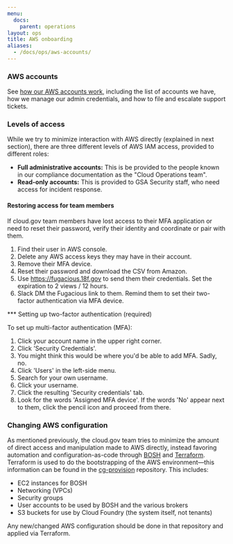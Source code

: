 ```yaml
---
menu:
  docs:
    parent: operations
layout: ops
title: AWS onboarding
aliases:
  - /docs/ops/aws-accounts/
---
```


### AWS accounts

See [how our AWS accounts work](https://docs.google.com/document/d/110o1L7EOby3hvE5d-cDhg2LBLHymbZLnMPe9kuk4qp8/edit#), including the list of accounts we have, how we manage our admin credentials, and how to file and escalate support tickets.

### Levels of access

While we try to minimize interaction with AWS directly (explained in next section), there are three different levels of AWS IAM access, provided to different roles:

* **Full administrative accounts:** This is be provided to the people known in our compliance documentation as the "Cloud Operations team".
* **Read-only accounts:** This is provided to GSA Security staff, who need access for incident response.

#### Restoring access for team members

If cloud.gov team members have lost access to their MFA application or need to
reset their password, verify their identity and coordinate or pair with them.

1. Find their user in AWS console.
1. Delete any AWS access keys they may have in their account.
1. Remove their MFA device.
1. Reset their password and download the CSV from Amazon.
1. Use https://fugacious.18f.gov to send them their credentials. Set the expiration to 2 views / 12 hours.
1. Slack DM the Fugacious link to them. Remind them to set their two-factor authentication via MFA device.

*** Setting up two-factor authentication (required)

To set up multi-factor authentication (MFA):

1. Click your account name in the upper right corner.
1. Click 'Security Credentials'.
1. You might think this would be where you'd be able to add MFA. Sadly, no.
1. Click 'Users' in the left-side menu.
1. Search for your own username.
1. Click your username.
1. Click the resulting 'Security credentials' tab.
1. Look for the words 'Assigned MFA device'. If the words 'No' appear next to them, click the pencil icon and proceed from there.

### Changing AWS configuration

As mentioned previously, the cloud.gov team tries to minimize the amount of direct access and manipulation made to AWS directly, instead favoring automation and configuration-as-code through [BOSH](http://bosh.io/) and [Terraform](https://www.terraform.io/). Terraform is used to do the bootstrapping of the AWS environment—this information can be found in the [cg-provision](https://github.com/18F/cg-provision) repository. This includes:

* EC2 instances for BOSH
* Networking (VPCs)
* Security groups
* User accounts to be used by BOSH and the various brokers
* S3 buckets for use by Cloud Foundry (the system itself, not tenants)

Any new/changed AWS configuration should be done in that repository and applied via Terraform.

